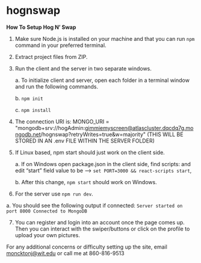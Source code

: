 # hognswap

**How To Setup Hog N’ Swap**

1.	Make sure Node.js is installed on your machine and that you can run `npm` command in your preferred terminal.

2.	Extract project files from ZIP.

3.	Run the client and the server in two separate windows.

    a.	To initialize client and server, open each folder in a terminal window and run the following commands.
   
    b.	`npm init`
    
    c.	`npm install`

4.	The connection URI is: 
MONGO_URI = "mongodb+srv://hogAdmin:gimmiemyscreen@atlascluster.dqcdq7g.mongodb.net/hognswap?retryWrites=true&w=majority" (THIS WILL BE STORED IN AN .env FILE WITHIN THE SERVER FOLDER)

5.	If Linux based, npm start should just work on the client side. 

    a.	If on Windows open package.json in the client side, find scripts: and edit “start” field value to be --> `set PORT=3000 && react-scripts start`,

  	b.	After this change, `npm start` should work on Windows.

7.	For the server use `npm run dev`.

a.	You should see the following output if connected:
`Server started on port 8000
Connected to MongoDB`

7.	You can register and login into an account once the page comes up. Then you can interact with the swiper/buttons or click on the profile to upload your own pictures.

For any additional concerns or difficulty setting up the site, email moncktonj@wit.edu or call me at 860-816-9513
